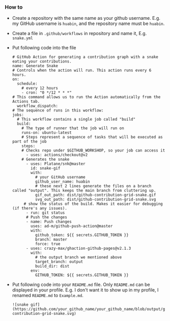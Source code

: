 ### How to

- Create a repository with the same name as your github username. E.g. my GitHub username is `huabin`, and the repository name must be `huabin`.

- Create a file in `.github/workflows` in repository and name it, E.g. `snake.yml`

- Put following code into the file

  ```
  # GitHub Action for generating a contribution graph with a snake eating your contributions.
  name: Generate Snake
  # Controls when the action will run. This action runs every 6 hours.
  on:
    schedule:
      # every 12 hours
      - cron: "0 */12 * * *"
  # This command allows us to run the Action automatically from the Actions tab.
    workflow_dispatch:
  # The sequence of runs in this workflow:
  jobs:
    # This workflow contains a single job called "build"
    build:
      # The type of runner that the job will run on
      runs-on: ubuntu-latest
      # Steps represent a sequence of tasks that will be executed as part of the job
      steps:
      # Checks repo under $GITHUB_WORKSHOP, so your job can access it
        - uses: actions/checkout@v2
      # Generates the snake  
        - uses: Platane/snk@master
          id: snake-gif
          with:
            # your GitHub username
            github_user_name: huabin
            # these next 2 lines generate the files on a branch called "output". This keeps the main branch from cluttering up.
            gif_out_path: dist/github-contribution-grid-snake.gif
            svg_out_path: dist/github-contribution-grid-snake.svg
       # show the status of the build. Makes it easier for debugging (if there's any issues).
        - run: git status
        # Push the changes
        - name: Push changes
          uses: ad-m/github-push-action@master
          with:
            github_token: ${{ secrets.GITHUB_TOKEN }}
            branch: master
            force: true
        - uses: crazy-max/ghaction-github-pages@v2.1.3
          with:
            # the output branch we mentioned above
            target_branch: output
            build_dir: dist
          env:
            GITHUB_TOKEN: ${{ secrets.GITHUB_TOKEN }}
  ```
  
- Put following code into your `README.md` file. Only `README.md` can be displayed in your profile. E.g. I don't want it to show up in my profile, I renamed `README.md` to `Example.md`.

  ```
  ![snake gif](https://github.com/your_github_name/your_github_name/blob/output/github-contribution-grid-snake.svg)
  ```

